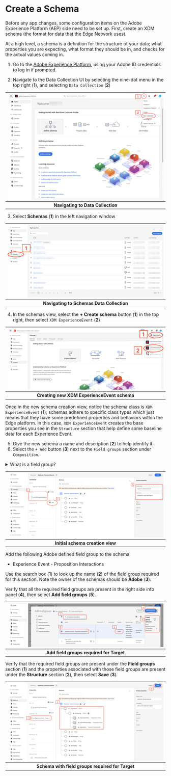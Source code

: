 # Create a Schema
Before any app changes, some configuration items on the Adobe Experience Platform (AEP) side need to be set up. First, create an XDM schema (the format for data that the Edge Network uses).
 
At a high level, a schema is a definition for the structure of your data; what properties you are expecting, what format they should be in, and checks for the actual values coming in.  

1. Go to the [Adobe Experience Platform](https://experience.adobe.com/#/platform), using your Adobe ID credentials to log in if prompted.

2. Navigate to the Data Collection UI by selecting the nine-dot menu in the top right (**1**), and selecting `Data Collection` (**2**)

| ![Navigating to Data Collection](../../assets/aep-data-collection.png?raw=true) |
| :---: |
| **Navigating to Data Collection** |

3. Select **Schemas** (**1**) in the left navigation window

| ![Navigating to Schemas in Data Collection](../../assets/data-collection-tags.png?raw=true) |
| :---: |
| **Navigating to Schemas Data Collection** |

4. In the schemas view, select the **+ Create schema** button (**1**) in the top right, then select `XDM ExperienceEvent` (**2**)

| ![Creating new XDM ExperienceEvent schema](../../assets/data-collection-schemas.png?raw=true) |
| :---: |
| **Creating new XDM ExperienceEvent schema** |

Once in the new schema creation view, notice the schema class is `XDM ExperienceEvent` (**1**); schemas adhere to specific class types which just means that they have some predefined properties and behaviors within the Edge platform. In this case, `XDM ExperienceEvent` creates the base properties you see in the `Structure` section that help define some baseline data for each Experience Event. 

5. Give the new schema a name and description (**2**) to help identify it.
6. Select the `+ Add` button (**3**) next to the `Field groups` section under `Composition`.

<details>
  <summary> What is a field group?</summary><p>

A schema is made up of building blocks called field groups.

Think of field groups as blueprints for specific groups of data; the data properties describing things like: the current device in use, products and contents/state of carts, information about the users themselves, etc. 

For example, the `Commerce Details` field group has properties for common commerce-related data like: 
- Product information (SKU, name, quantity)
- Cart state (abandons, product add sources, etc.). 
 
This logical grouping helps organize individual data properties into easily understandable sections. They are even reusable! Once you define a field group, you can use it in any schema that has a compatible class (some field groups only make sense with the capabilities of certain schema classes). There are two types of field groups available:

1. Adobe defined - standardized templates of common use-cases and datasets created and updated by Adobe
    - Note that Adobe Experience Platform services implicitly understand standard field groups and can provide additional functionality on top of just reading and writing data. That's why it is strongly recommended that you use standard field groups wherever possible.
2. Custom defined - any field group outside of the Adobe defined ones that users can use to create their own custom collections of data properties  

See the [Field Groups section in the Basics of schema composition](https://experienceleague.adobe.com/docs/experience-platform/xdm/schema/composition.html?lang=en#field-group) for an in depth look at how field groups work in the context of XDM schemas.

</p></details>

| ![Initial schema creation view](../../assets/schema-creation.png?raw=true) |
| :---: |
| **Initial schema creation view** |

Add the following Adobe defined field group to the schema:  
- Experience Event - Proposition Interactions 

Use the search box (**1**) to look up the name (**2**) of the field group required for this section. Note the owner of the schemas should be **Adobe** (**3**).

Verify that all the required field groups are present in the right side info panel (**4**), then select **Add field groups** (**5**).

| ![Add field groups required for Target](../../assets/schema-field-group-selected.png?raw=true) |
| :---: |
| **Add field groups required for Target** |

Verify that the required field groups are present under the **Field groups** section (**1**) and the properties associated with those field groups are present under the **Structure** section (**2**), then select **Save** (**3**).

| ![Schema with field groups required for Target](../../assets/schema-with-field-groups.png?raw=true) |
| :---: |
| **Schema with field groups required for Target** |
